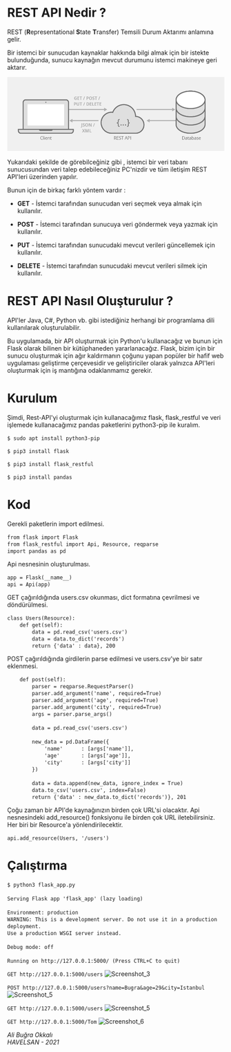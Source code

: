 # REST API Nedir ?

REST  (**R**epresentational **S**tate **T**ransfer)  Temsili Durum Aktarımı anlamına gelir. 

Bir istemci bir sunucudan kaynaklar hakkında bilgi almak için bir istekte bulunduğunda, sunucu kaynağın mevcut durumunu istemci makineye geri aktarır.



![representational-state-transfer-diagram](images/representational-state-transfer-diagram.png)



Yukarıdaki şekilde de görebilceğiniz gibi , istemci bir veri tabanı sunucusundan veri talep edebileceğiniz PC'nizdir ve tüm iletişim REST API'leri üzerinden yapılır.

Bunun için de birkaç farklı yöntem vardır :

- **GET** - İstemci tarafından sunucudan veri seçmek veya almak için kullanılır.

- **POST** - İstemci tarafından sunucuya veri göndermek veya yazmak için kullanılır.

- **PUT** - İstemci tarafından sunucudaki mevcut verileri güncellemek için kullanılır.

- **DELETE** - İstemci tarafından sunucudaki mevcut verileri silmek için kullanılır.

  

# REST API Nasıl Oluşturulur ?

API'ler Java, C#, Python vb. gibi istediğiniz herhangi bir programlama dili kullanılarak oluşturulabilir.

 Bu uygulamada, bir API oluşturmak için Python'u kullanacağız ve bunun için Flask olarak bilinen bir kütüphaneden yararlanacağız. Flask, bizim için bir sunucu oluşturmak için ağır kaldırmanın çoğunu yapan popüler bir hafif web uygulaması geliştirme çerçevesidir ve geliştiriciler olarak yalnızca API'leri oluşturmak için iş mantığına odaklanmamız gerekir.



# Kurulum

Şimdi, Rest-API'yi oluşturmak için kullanacağımız flask, flask_restful ve veri işlemede kullanacağımız pandas paketlerini python3-pip ile kuralım.

```
$ sudo apt install python3-pip
```

```
$ pip3 install flask
```

```
$ pip3 install flask_restful
```

```
$ pip3 install pandas
```

# Kod

Gerekli paketlerin import edilmesi.
```
from flask import Flask
from flask_restful import Api, Resource, reqparse
import pandas as pd
```
Api nesnesinin oluşturulması.
```
app = Flask(__name__)
api = Api(app)
```
GET çağırıldığında users.csv okunması, dict formatına çevrilmesi ve döndürülmesi.
```
class Users(Resource):
    def get(self):
        data = pd.read_csv('users.csv')
        data = data.to_dict('records')
        return {'data' : data}, 200
```
POST çağırıldığında girdilerin parse edilmesi ve users.csv'ye bir satır eklenmesi.
```
    def post(self):
        parser = reqparse.RequestParser()
        parser.add_argument('name', required=True)
        parser.add_argument('age', required=True)
        parser.add_argument('city', required=True)
        args = parser.parse_args()

        data = pd.read_csv('users.csv')

        new_data = pd.DataFrame({
            'name'      : [args['name']],
            'age'       : [args['age']],
            'city'      : [args['city']]
        })

        data = data.append(new_data, ignore_index = True)
        data.to_csv('users.csv', index=False)
        return {'data' : new_data.to_dict('records')}, 201
```

Çoğu zaman bir API'de kaynağınızın birden çok URL'si olacaktır. Api nesnesindeki add_resource() fonksiyonu ile birden çok URL iletebilirsiniz. Her biri bir Resource'a yönlendirilecektir.
```
api.add_resource(Users, '/users')
```


# Çalıştırma

```
$ python3 flask_app.py 

Serving Flask app 'flask_app' (lazy loading)

Environment: production
WARNING: This is a development server. Do not use it in a production deployment.
Use a production WSGI server instead.

Debug mode: off

Running on http://127.0.0.1:5000/ (Press CTRL+C to quit)
```

```GET http://127.0.0.1:5000/users```
![Screenshot_3](images/get.png)

```POST http://127.0.0.1:5000/users?name=Bugra&age=29&city=Istanbul```
![Screenshot_5](images/post.png)

```GET http://127.0.0.1:5000/users```
![Screenshot_5](images/get3.png)

```GET http://127.0.0.1:5000/Tom```
![Screenshot_6](images/get2.png)


*Ali Buğra Okkalı  
HAVELSAN - 2021*
